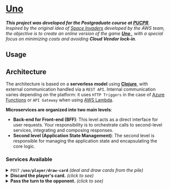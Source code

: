 # [Uno](https://en.wikipedia.org/wiki/Uno_(card_game))

_**This project was developed for the Postgraduate course at [PUCPR](https://www.pucpr.br)**. Inspired by the original idea of ​​[Space Invaders](https://jay-ithiel.github.io/space_invaders) developed by the AWS team, the objective is to create an online version of the game [**Uno** ](https://en.wikipedia.org/wiki/Uno_(card_game)), with a special focus on minimizing costs and avoiding **Cloud Vendor lock-in**._

## Usage

## Architecture

The architecture is based on a **serverless model** using [**Clojure**](https://clojure.org), with external communication handled via a `REST API`. Internal communication varies depending on the platform: it uses `HTTP Triggers` in the case of [Azure Functions](https://azure.microsoft.com/en-us/products/functions) or `API Gateway` when using [AWS Lambda](https://aws.amazon.com/lambda).

**Microservices are organized into two main levels**:

- **Back-end for Front-end (BFF)**:
This level acts as a direct interface for user requests. Your responsibility is to orchestrate calls to second-level services, integrating and composing responses.
- **Second level (Application State Management)**:
The second level is responsible for managing the application state and encapsulating the core logic.

### Services Available

<details>
  <summary><code>POST</code> <code><b>/uno/player/draw-card</b></code> <i>(deal and draw cards from the pile)</i></summary>

```mermaid
flowchart LR
    U((begin)) -->|<b>POST</b> <i>/uno/security/refresh-token</i>| S[security]
    U -->|<b>POST</b> <i>/uno/player/draw-card</i>| DCB[<b>draw-card-bff</b>]
    DCB -->|Returns the player's cards and last card.| SPC(pile-card)
    SNT(next-turn) -.->|Query/update the last card.| DLC[(last-card)]
    SPC -->|Update the hand.| SPH(player-hand)
    SPC -->|Update the hand.| SNT
    SNT -.->|Update the hand.| DOH[(opponent-hand)]
    SPC -.->|Query/Update the pile.| DPC[(pile-card)]
    SPH -.->|Update the hand.| DPH[(player-hand)]
    S -.->|Update the hand.| DS[(security)]
    style DCB color:#fff,fill:green;
    style U color:#fff,fill:#000,stroke:#000;
    classDef second color:#fff,fill:red;
    class SNT,SPC,SPH second;
```

#### Parameters

> | name          |  type              | data type    | description     |
> |---------------|--------------------|--------------|-----------------|
> | authorization | headers (required) | bearer token | Security token. |

#### Responses

> | http code | content-type       | response                                  |
> |-----------|--------------------|-------------------------------------------|
> | `200`     | `application/json` | Returns the player's cards and last card. |
> | `401`     | `application/json` | Invalid authentication.                   |
> | `409`     | `application/json` | Invalid play.                             |

#### Example cURL

> ```javascript
>  curl --request POST '{{uno}}/uno/player/draw-card' \
>  --header 'Authorization: {{authorization}}'
> ```

</details>

<details>
  <summary><b>Discard the player's card.</b> <i>(click to see)</i></summary>

```mermaid
flowchart TD
    U((begin)) -->|<b>POST</b> <i>/uno/security/refresh-token</i>| Z[security]
    U -->|<b>POST</b> <i>/uno/player/discard-card/:card</i>| FB[<b>discard-card-bff</b>]
    FB --> SC(player-hand)
    SA(next-turn) -.->|Validates the informed card and updates the last card.| HLC[(last-card)]
    SA -.->|Query/Update the hand.| HOH[(opponent-hand)]
    SB(pile-card)  -.->|Update the pile.| HPC[(pile-card)]
    SC -.->|Validates the informed card and updates the hand.| HPH[(player-hand)]
    SA -->|If there is no card.| SB
    SC -->|Check the opponent's move.| SA
    classDef first color:#fff,fill:green;
    classDef second color:#fff,fill:red;
    style U  color:#fff,fill:#000,stroke:#000;
    class FB first;
    class SA,SB,SC second;
```
</details>

<details>
  <summary><b>Pass the turn to the opponent.</b> <i>(click to see)</i></summary>

```mermaid
flowchart TD
    U((begin)) -->|<b>POST</b> <i>/uno/security/refresh-token</i>| Z[security]
    U -->|<b>POST</b> <i>/uno/player/pass-turn</i>| FD[<b>pass-turn-bff</b>]
    FD --> SA(next-turn)
    SA -.->|Update the last card.| HLC[(last-card)]
    SA -.->|Query/Update the hand.| HOH[(opponent-hand)]
    SB(pile-card) -.->|Update the pile.| HPC[(pile-card)]
    SA -.->|If there is no card.| SB
    classDef first color:#fff,fill:green;
    classDef second color:#fff,fill:red;
    style U  color:#fff,fill:#000,stroke:#000;
    class FB,FC,FD first;
    class SA,SB,SC second;
```
</details>
